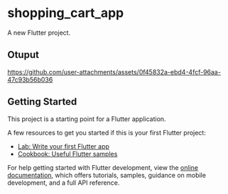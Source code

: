 # shopping_cart_app

A new Flutter project.

## Otuput

https://github.com/user-attachments/assets/0f45832a-ebd4-4fcf-96aa-47c93b56b036


## Getting Started

This project is a starting point for a Flutter application.

A few resources to get you started if this is your first Flutter project:

- [Lab: Write your first Flutter app](https://docs.flutter.dev/get-started/codelab)
- [Cookbook: Useful Flutter samples](https://docs.flutter.dev/cookbook)

For help getting started with Flutter development, view the
[online documentation](https://docs.flutter.dev/), which offers tutorials,
samples, guidance on mobile development, and a full API reference.

